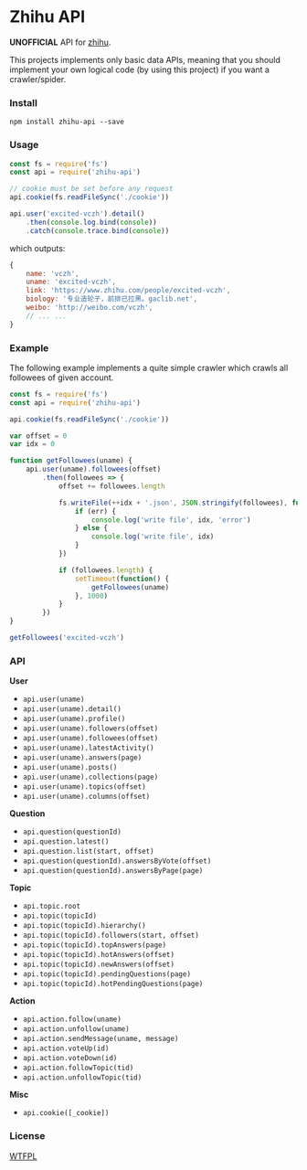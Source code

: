 # Zhihu API

**UNOFFICIAL** API for [zhihu](https://www.zhihu.com).

This projects implements only basic data APIs, meaning that you should implement your own logical code (by using this project) if you want a crawler/spider.

### Install

```
npm install zhihu-api --save
```

### Usage

```javascript
const fs = require('fs')
const api = require('zhihu-api')

// cookie must be set before any request
api.cookie(fs.readFileSync('./cookie'))

api.user('excited-vczh').detail()
    .then(console.log.bind(console))
    .catch(console.trace.bind(console))
```

which outputs:

```javascript
{
    name: 'vczh',
    uname: 'excited-vczh',
    link: 'https://www.zhihu.com/people/excited-vczh',
    biology: '专业造轮子，前排已拉黑。gaclib.net',
    weibo: 'http://weibo.com/vczh',
    // ... ...
}
```

### Example

The following example implements a quite simple crawler which crawls all followees of given account.

```javascript
const fs = require('fs')
const api = require('zhihu-api')

api.cookie(fs.readFileSync('./cookie'))

var offset = 0
var idx = 0

function getFollowees(uname) {
    api.user(uname).followees(offset)
        .then(followees => {
            offset += followees.length

            fs.writeFile(++idx + '.json', JSON.stringify(followees), function(err) {
                if (err) {
                    console.log('write file', idx, 'error')
                } else {
                    console.log('write file', idx)
                }
            })

            if (followees.length) {
                setTimeout(function() {
                    getFollowees(uname)
                }, 1000)
            }
        })
}

getFollowees('excited-vczh')
```

### API

**User**

- `api.user(uname)`
- `api.user(uname).detail()`
- `api.user(uname).profile()`
- `api.user(uname).followers(offset)`
- `api.user(uname).followees(offset)`
- `api.user(uname).latestActivity()`
- `api.user(uname).answers(page)`
- `api.user(uname).posts()`
- `api.user(uname).collections(page)`
- `api.user(uname).topics(offset)`
- `api.user(uname).columns(offset)`

**Question**

- `api.question(questionId)`
- `api.question.latest()`
- `api.question.list(start, offset)`
- `api.question(questionId).answersByVote(offset)`
- `api.question(questionId).answersByPage(page)`

**Topic**

- `api.topic.root`
- `api.topic(topicId)`
- `api.topic(topicId).hierarchy()`
- `api.topic(topicId).followers(start, offset)`
- `api.topic(topicId).topAnswers(page)`
- `api.topic(topicId).hotAnswers(offset)`
- `api.topic(topicId).newAnswers(offset)`
- `api.topic(topicId).pendingQuestions(page)`
- `api.topic(topicId).hotPendingQuestions(page)`

**Action**

- `api.action.follow(uname)`
- `api.action.unfollow(uname)`
- `api.action.sendMessage(uname, message)`
- `api.action.voteUp(id)`
- `api.action.voteDown(id)`
- `api.action.followTopic(tid)`
- `api.action.unfollowTopic(tid)`

**Misc**

- `api.cookie([_cookie])`

### License

[WTFPL](http://www.wtfpl.net/)
